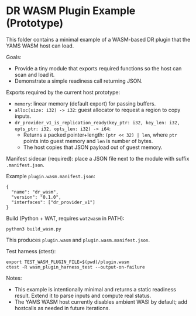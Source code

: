 # DR WASM Plugin Example (Prototype)

This folder contains a minimal example of a WASM-based DR plugin that the YAMS WASM host can load.

Goals:
- Provide a tiny module that exports required functions so the host can scan and load it.
- Demonstrate a simple readiness call returning JSON.

Exports required by the current host prototype:
- `memory`: linear memory (default export) for passing buffers.
- `alloc(size: i32) -> i32`: guest allocator to request a region to copy inputs.
- `dr_provider_v1_is_replication_ready(key_ptr: i32, key_len: i32, opts_ptr: i32, opts_len: i32) -> i64`:
  - Returns a packed pointer+length: `(ptr << 32) | len`, where `ptr` points into guest memory and `len` is number of bytes.
  - The host copies that JSON payload out of guest memory.

Manifest sidecar (required): place a JSON file next to the module with suffix `.manifest.json`.

Example `plugin.wasm.manifest.json`:
```
{
  "name": "dr_wasm",
  "version": "0.1.0",
  "interfaces": ["dr_provider_v1"]
}
```

Build (Python + WAT, requires `wat2wasm` in PATH):
```
python3 build_wasm.py
```
This produces `plugin.wasm` and `plugin.wasm.manifest.json`.

Test harness (ctest):
```
export TEST_WASM_PLUGIN_FILE=$(pwd)/plugin.wasm
ctest -R wasm_plugin_harness_test --output-on-failure
```

Notes:
- This example is intentionally minimal and returns a static readiness result. Extend it to parse inputs and compute real status.
- The YAMS WASM host currently disables ambient WASI by default; add hostcalls as needed in future iterations.

